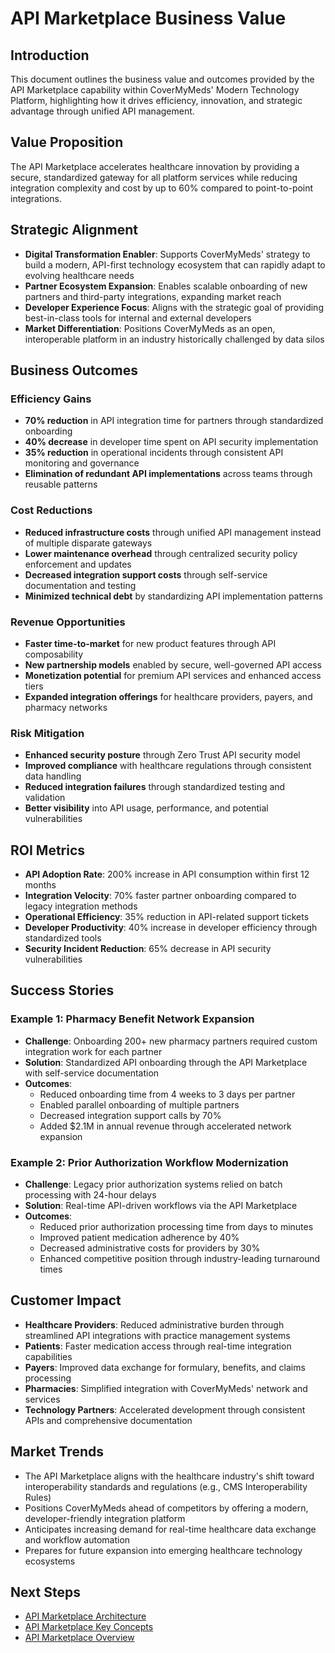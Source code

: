 # API Marketplace Business Value

## Introduction
This document outlines the business value and outcomes provided by the API Marketplace capability within CoverMyMeds' Modern Technology Platform, highlighting how it drives efficiency, innovation, and strategic advantage through unified API management.

## Value Proposition
The API Marketplace accelerates healthcare innovation by providing a secure, standardized gateway for all platform services while reducing integration complexity and cost by up to 60% compared to point-to-point integrations.

## Strategic Alignment
- **Digital Transformation Enabler**: Supports CoverMyMeds' strategy to build a modern, API-first technology ecosystem that can rapidly adapt to evolving healthcare needs
- **Partner Ecosystem Expansion**: Enables scalable onboarding of new partners and third-party integrations, expanding market reach
- **Developer Experience Focus**: Aligns with the strategic goal of providing best-in-class tools for internal and external developers
- **Market Differentiation**: Positions CoverMyMeds as an open, interoperable platform in an industry historically challenged by data silos

## Business Outcomes

### Efficiency Gains
- **70% reduction** in API integration time for partners through standardized onboarding
- **40% decrease** in developer time spent on API security implementation
- **35% reduction** in operational incidents through consistent API monitoring and governance
- **Elimination of redundant API implementations** across teams through reusable patterns

### Cost Reductions
- **Reduced infrastructure costs** through unified API management instead of multiple disparate gateways
- **Lower maintenance overhead** through centralized security policy enforcement and updates
- **Decreased integration support costs** through self-service documentation and testing
- **Minimized technical debt** by standardizing API implementation patterns

### Revenue Opportunities
- **Faster time-to-market** for new product features through API composability
- **New partnership models** enabled by secure, well-governed API access
- **Monetization potential** for premium API services and enhanced access tiers
- **Expanded integration offerings** for healthcare providers, payers, and pharmacy networks

### Risk Mitigation
- **Enhanced security posture** through Zero Trust API security model
- **Improved compliance** with healthcare regulations through consistent data handling
- **Reduced integration failures** through standardized testing and validation
- **Better visibility** into API usage, performance, and potential vulnerabilities

## ROI Metrics
- **API Adoption Rate**: 200% increase in API consumption within first 12 months
- **Integration Velocity**: 70% faster partner onboarding compared to legacy integration methods
- **Operational Efficiency**: 35% reduction in API-related support tickets
- **Developer Productivity**: 40% increase in developer efficiency through standardized tools
- **Security Incident Reduction**: 65% decrease in API security vulnerabilities

## Success Stories

### Example 1: Pharmacy Benefit Network Expansion
- **Challenge**: Onboarding 200+ new pharmacy partners required custom integration work for each partner
- **Solution**: Standardized API onboarding through the API Marketplace with self-service documentation
- **Outcomes**: 
  - Reduced onboarding time from 4 weeks to 3 days per partner
  - Enabled parallel onboarding of multiple partners
  - Decreased integration support calls by 70%
  - Added $2.1M in annual revenue through accelerated network expansion

### Example 2: Prior Authorization Workflow Modernization
- **Challenge**: Legacy prior authorization systems relied on batch processing with 24-hour delays
- **Solution**: Real-time API-driven workflows via the API Marketplace 
- **Outcomes**:
  - Reduced prior authorization processing time from days to minutes
  - Improved patient medication adherence by 40%
  - Decreased administrative costs for providers by 30%
  - Enhanced competitive position through industry-leading turnaround times

## Customer Impact
- **Healthcare Providers**: Reduced administrative burden through streamlined API integrations with practice management systems
- **Patients**: Faster medication access through real-time integration capabilities
- **Payers**: Improved data exchange for formulary, benefits, and claims processing
- **Pharmacies**: Simplified integration with CoverMyMeds' network and services
- **Technology Partners**: Accelerated development through consistent APIs and comprehensive documentation

## Market Trends
- The API Marketplace aligns with the healthcare industry's shift toward interoperability standards and regulations (e.g., CMS Interoperability Rules)
- Positions CoverMyMeds ahead of competitors by offering a modern, developer-friendly integration platform
- Anticipates increasing demand for real-time healthcare data exchange and workflow automation
- Prepares for future expansion into emerging healthcare technology ecosystems

## Next Steps
- [API Marketplace Architecture](./architecture.md)
- [API Marketplace Key Concepts](./key-concepts.md)
- [API Marketplace Overview](./overview.md)